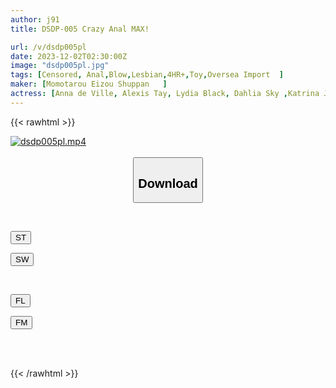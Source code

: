```yaml
---
author: j91
title: DSDP-005 Crazy Anal MAX!

url: /v/dsdp005pl
date: 2023-12-02T02:30:00Z
image: "dsdp005pl.jpg"
tags: [Censored, Anal,Blow,Lesbian,4HR+,Toy,Oversea Import	]
maker: [Momotarou Eizou Shuppan   ]
actress: [Anna de Ville, Alexis Tay, Lydia Black, Dahlia Sky ,Katrina Jade, Gia Derza ,Level rider ,Koi Capri ,Black Panther ,Bella Russa  ]
---
```



{{< rawhtml >}}

<div class="video" data-videoid="2Vqv8GyWWefZ0DB">
    <a href="javascript:;">
        <img src="/v/dsdp005pl/dsdp005pl.jpg" width="WIDTH" height="HEIGHT" alt="dsdp005pl.mp4" loading="lazy">
    </a>
</div>

<script type="text/javascript" src="https://j91.asia/asset/on-demand-st.js"></script>

<br>
  <link rel="stylesheet" href="https://j91.asia/asset/bs5.css">
  
  <center>
  <button class="btn btn-primary" type="button" data-bs-toggle="collapse" data-bs-target=".multi-collapse" aria-expanded="false" aria-controls="multiCollapseExample1 multiCollapseExample2"><h2>Download</h2></button></center>
</p>
<div class="row">
  <div class="col">
    <div class="collapse multi-collapse" id="multiCollapseExample1">
      <div class="card card-body">
	      	      <br>
<div class="buttons">  
<p><a href="https://streamtape.to/v/2Vqv8GyWWefZ0DB" target="_blank"><button class="btn-hover color-3"><i class="fa fa-download"></i> ST</button></a></p>
<p><a href="https://flaswish.com/lx3nqwd1t2fo" target="_blank"><button class="btn-hover color-2"><i class="fa fa-download"></i> SW</button></a></p></div>
    </div>
  </div>
</div>
  <div class="col">
    <div class="collapse multi-collapse" id="multiCollapseExample2">
      <div class="card card-body">
	      <br>
<div class="buttons">
<p><a href="javascript:;" target="_blank"><button class="btn-hover color-9"><i class="fa fa-download"></i> FL</button></a></p>
<p><a href="javascript:;" target="_blank"><button class="btn-hover color-8"><i class="fa fa-download"></i> FM</button></a></p></div>
<br><br>
      </div>
    </div>
  </div>
</div>

{{< /rawhtml >}}
